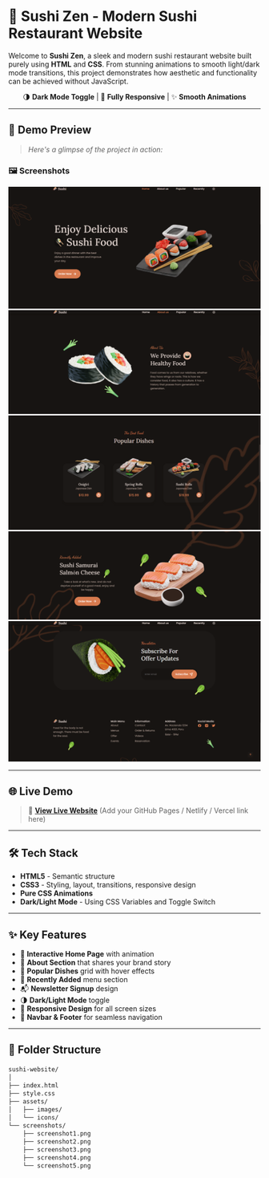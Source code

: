 # 🍣 Sushi Zen - Modern Sushi Restaurant Website

Welcome to **Sushi Zen**, a sleek and modern sushi restaurant website built purely using **HTML** and **CSS**. From stunning animations to smooth light/dark mode transitions, this project demonstrates how aesthetic and functionality can be achieved without JavaScript.

<div align="center">
  
🌗 **Dark Mode Toggle** | 🎴 **Fully Responsive** | ✨ **Smooth Animations**

</div>

---

## 📸 Demo Preview

> _Here's a glimpse of the project in action:_

### 🖼️ Screenshots

 ![Screenshot 1](./Screenshot-1.png)
 ![Screenshot 2](./Screenshot-2.png)
 ![Screenshot 3](./Screenshot-3.png)
 ![Screenshot 4](./Screenshot-4.png)
 ![Screenshot 5](./Screenshot-5.png)


---

## 🌐 Live Demo

> 🔗 **[View Live Website](#)** (Add your GitHub Pages / Netlify / Vercel link here)

---

## 🛠️ Tech Stack

- **HTML5** - Semantic structure
- **CSS3** - Styling, layout, transitions, responsive design
- **Pure CSS Animations**
- **Dark/Light Mode** - Using CSS Variables and Toggle Switch

---

## ✨ Key Features

- 🎌 **Interactive Home Page** with animation
- 🍥 **About Section** that shares your brand story
- 🍣 **Popular Dishes** grid with hover effects
- 🥢 **Recently Added** menu section
- 📬 **Newsletter Signup** design
- 🌗 **Dark/Light Mode** toggle
- 📱 **Responsive Design** for all screen sizes
- 📍 **Navbar & Footer** for seamless navigation

---

## 🧩 Folder Structure

```
sushi-website/
│
├── index.html
├── style.css
├── assets/
│   ├── images/
│   └── icons/
└── screenshots/
    ├── screenshot1.png
    ├── screenshot2.png
    ├── screenshot3.png
    ├── screenshot4.png
    └── screenshot5.png
```
